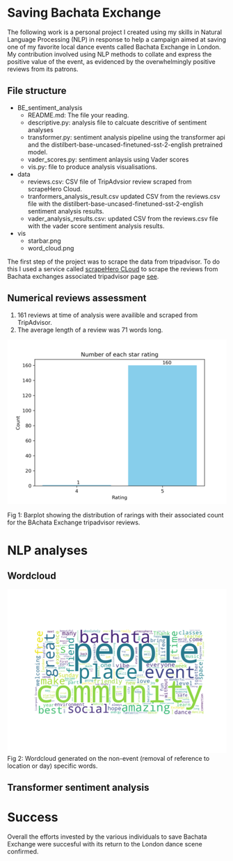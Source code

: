    # Saving Bachata Exchange

The following work is a personal project I created using my skills in Natural Language Processing (NLP) in  response to help a campaign aimed at saving one of my favorite local dance events called Bachata Exchange in London. My contribution involved using NLP methods to collate and express the positive value of the event, as evidenced by the overwhelmingly positive reviews from its patrons.

## File structure

- BE_sentiment_analysis
   - README.md: The file your reading.
   - descriptive.py: analysis file to calcuate descritive of sentiment analyses
   - transformer.py: sentiment analysis pipeline using the transformer api and the distilbert-base-uncased-finetuned-sst-2-english pretrained model.
   - vader_scores.py: sentiment anlaysis using Vader scores
   - vis.py: file to produce analysis visualisations.
- data
   - reviews.csv: CSV file of TripAdvsior review scraped from scrapeHero Cloud.
   - tranformers_analysis_result.csv updated CSV from the reviews.csv file with the distilbert-base-uncased-finetuned-sst-2-english sentiment analysis results.
   - vader_analysis_results.csv: updated CSV from the reviews.csv file with the vader score sentiment analysis results.
- vis
   - starbar.png 
   - word_cloud.png  

The first step of the project was to scrape the data from tripadvisor. To do this I used a service called [scrapeHero CLoud](https://cloud.scrapehero.com/crawlers) to scrape the reviews from Bachata exchanges associated tripadvisor page [see](https://www.tripadvisor.co.uk/Attraction_Review-g186338-d26663269-Reviews-Bachata_Exchange-London_England.html).

## Numerical reviews assessment

1. 161 reviews at time of analysis were availible and scraped from TripAdvisor.
2. The average length of a review was 71 words long.

![starbar](vis/starbar.png)

Fig 1: Barplot showing the distribution of rarings with their associated count for the BAchata Exchange tripadvisor reviews.


# NLP analyses

## Wordcloud
![wordcloud](vis/word_cloud.png)
Fig 2: Wordcloud generated on the non-event (removal of reference to location or day) specific words.

## Transformer sentiment analysis

# Success
Overall the efforts invested by the various individuals to save Bachata Exchange were succesful with its return to the London dance scene confirmed.